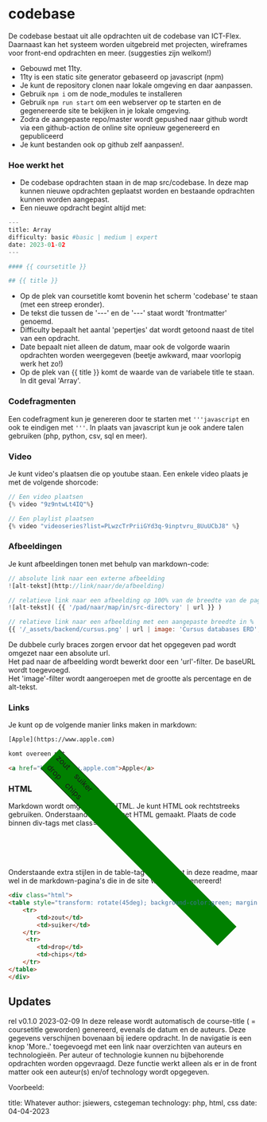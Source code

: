 # codebase
De codebase bestaat uit alle opdrachten uit de codebase van ICT-Flex. Daarnaast kan het systeem worden uitgebreid met projecten, wireframes voor front-end opdrachten en meer. (suggesties zijn welkom!)

* Gebouwd met 11ty.
* 11ty is een static site generator gebaseerd op javascript (npm)
* Je kunt de repository clonen naar lokale omgeving en daar aanpassen.
* Gebruik <code>npm i</code> om de node_modules te installeren
* Gebruik <code>npm run start</code> om een webserver op te starten en de gegenereerde site te bekijken in je lokale omgeving.
* Zodra de aangepaste repo/master wordt gepushed naar github wordt via een github-action de online site opnieuw gegenereerd en gepubliceerd
* Je kunt bestanden ook op github zelf aanpassen!. 

### Hoe werkt het
* De codebase opdrachten staan in de map src/codebase. In deze map kunnen nieuwe opdrachten geplaatst worden en bestaande opdrachten kunnen worden aangepast.
* Een nieuwe opdracht begint altijd met:


```python
---
title: Array
difficulty: basic #basic | medium | expert
date: 2023-01-02
---

#### {{ coursetitle }}

## {{ title }}

```
* Op de plek van coursetitle komt bovenin het scherm 'codebase' te staan (met een streep eronder).
* De tekst die tussen de '---' en de '---' staat wordt 'frontmatter' genoemd.
* Difficulty bepaalt het aantal 'pepertjes' dat wordt getoond naast de titel van een opdracht.
* Date bepaalt niet alleen de datum, maar ook de volgorde waarin opdrachten worden weergegeven (beetje awkward, maar voorlopig werk het zo!)
* Op de plek van {{ title }} komt de waarde van de variabele title te staan. In dit geval 'Array'.

### Codefragmenten
Een codefragment kun je genereren door te starten met <code>'''javascript</code> en ook te eindigen met <code>'''</code>. In plaats van javascript kun je ook andere talen gebruiken (php, python, csv, sql en meer).

### Video
Je kunt video's plaatsen die op youtube staan. Een enkele video plaats je met de volgende shorcode:
```javascript
// Een video plaatsen
{% video "9z9ntwLt4IQ"%}

// Een playlist plaatsen
{% video "videoseries?list=PLwzcTrPriiGYd3q-9inptvru_8UuUCbJ8" %}
```
### Afbeeldingen
Je kunt afbeeldingen tonen met behulp van markdown-code:
```javascript
// absolute link naar een externe afbeelding
![alt-tekst](http://link/naar/de/afbeelding)

// relatieve link naar een afbeelding op 100% van de breedte van de pagina:
![alt-tekst]( {{ '/pad/naar/map/in/src-directory' | url }} )

// relatieve link naar een afbeelding met een aangepaste breedte in %
{{ '/_assets/backend/cursus.png' | url | image: 'Cursus databases ERD', 60 }}
```
De dubbele curly braces zorgen ervoor dat het opgegeven pad wordt omgezet naar een absolute url.  
Het pad naar de afbeelding wordt bewerkt door een 'url'-filter. De baseURL wordt toegevoegd.  
Het 'image'-filter wordt aangeroepen met de grootte als percentage en de alt-tekst.  

### Links
Je kunt op de volgende manier links maken in markdown:
```html
[Apple](https://www.apple.com)

komt overeen met

<a href="https://www.apple.com">Apple</a>

```

### HTML
Markdown wordt omgezet naar HTML. Je kunt HTML ook rechtstreeks gebruiken.
Onderstaande tabel is met HTML gemaakt. Plaats de code binnen div-tags met class="html".

<div class="html">
<table style="transform: rotate(45deg); background-color:green; margin:10px;">
    <tr>
        <td>zout</td>
        <td>suiker</td>
    </tr>   
     <tr>
        <td>drop</td>
        <td>chips</td>
    </tr>
</table>
</div>

Onderstaande extra stijlen in de table-tag werken niet in deze readme, maar wel in de markdown-pagina's die in de site worden gegenereerd!

```html
<div class="html">
<table style="transform: rotate(45deg); background-color:green; margin:10px;">
    <tr>
        <td>zout</td>
        <td>suiker</td>
    </tr>   
     <tr>
        <td>drop</td>
        <td>chips</td>
    </tr>
</table>
</div>
```

## Updates
rel v0.1.0 2023-02-09
In deze release wordt automatisch de course-title ( = coursetitle geworden)  genereerd, evenals de datum en de auteurs. Deze gegevens verschijnen bovenaan bij iedere opdracht. In de navigatie is een knop 'More..' toegevoegd met een link naar overzichten van auteurs en technologieën. Per auteur of technologie kunnen nu bijbehorende opdrachten worden opgevraagd.
Deze functie werkt alleen als er in de front matter ook een auteur(s) en/of technology wordt opgegeven.

Voorbeeld:

title: Whatever
author: jsiewers, cstegeman
technology: php, html, css
date: 04-04-2023

